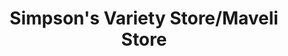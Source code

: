 ---
title: "Simpson's Variety Store/Maveli Store"
url: /london/simpsons-variety-store-maveli-store/
shop: Kramladen
---